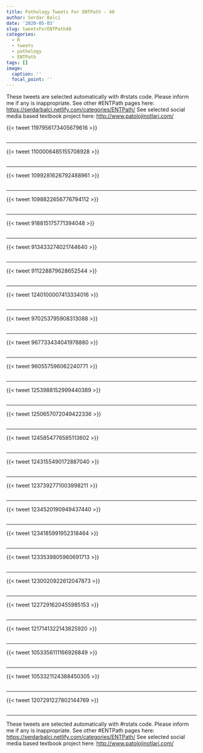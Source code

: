 ```yaml
---
title: Pathology Tweets For ENTPath - 40
author: Serdar Balci
date: '2020-05-03'
slug: tweetsForENTPath40
categories:
  - R
  - tweets
  - pathology
  - ENTPath
tags: []
image:
  caption: ''
  focal_point: ''
---
```



These tweets are selected automatically with #rstats code. Please inform me if any is inappropriate.
See other #ENTPath pages here: https://serdarbalci.netlify.com/categories/ENTPath/ 
See selected social media based textbook project here: http://www.patolojinotlari.com/

{{< tweet 1197956173405679616 >}}
<br>
<br>
<hr>
{{< tweet 1100006485155708928 >}}
<br>
<br>
<hr>
{{< tweet 1099281626792488961 >}}
<br>
<br>
<hr>
{{< tweet 1098822656776794112 >}}
<br>
<br>
<hr>
{{< tweet 918815175771394048 >}}
<br>
<br>
<hr>
{{< tweet 913433274021744640 >}}
<br>
<br>
<hr>
{{< tweet 911228879628652544 >}}
<br>
<br>
<hr>
{{< tweet 1240100007413334016 >}}
<br>
<br>
<hr>
{{< tweet 970253795908313088 >}}
<br>
<br>
<hr>
{{< tweet 967733434041978880 >}}
<br>
<br>
<hr>
{{< tweet 960557596062240771 >}}
<br>
<br>
<hr>
{{< tweet 1253988152999440389 >}}
<br>
<br>
<hr>
{{< tweet 1250657072049422336 >}}
<br>
<br>
<hr>
{{< tweet 1245854776585113602 >}}
<br>
<br>
<hr>
{{< tweet 1243155490172887040 >}}
<br>
<br>
<hr>
{{< tweet 1237392771003998211 >}}
<br>
<br>
<hr>
{{< tweet 1234520190949437440 >}}
<br>
<br>
<hr>
{{< tweet 1234185991952318464 >}}
<br>
<br>
<hr>
{{< tweet 1233539805960691713 >}}
<br>
<br>
<hr>
{{< tweet 1230020922612047873 >}}
<br>
<br>
<hr>
{{< tweet 1227291620455985153 >}}
<br>
<br>
<hr>
{{< tweet 1217141322143825920 >}}
<br>
<br>
<hr>
{{< tweet 1053356111166926849 >}}
<br>
<br>
<hr>
{{< tweet 1053321124388450305 >}}
<br>
<br>
<hr>
{{< tweet 1207291227802144769 >}}
<br>
<br>
<hr>


These tweets are selected automatically with #rstats code. Please inform me if any is inappropriate.
See other #ENTPath pages here: https://serdarbalci.netlify.com/categories/ENTPath/ 
See selected social media based textbook project here: http://www.patolojinotlari.com/
